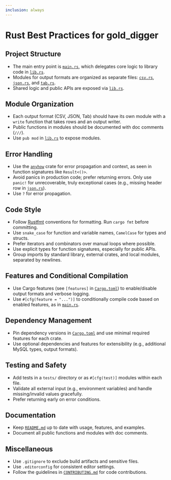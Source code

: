 ```yaml
---
inclusion: always
---
```


# Rust Best Practices for gold_digger

## Project Structure

- The main entry point is [`main.rs`](mdc:src/main.rs), which delegates core logic to library code in [`lib.rs`](mdc:src/lib.rs).
- Modules for output formats are organized as separate files: [`csv.rs`](mdc:src/csv.rs), [`json.rs`](mdc:src/json.rs), and [`tab.rs`](mdc:src/tab.rs).
- Shared logic and public APIs are exposed via [`lib.rs`](mdc:src/lib.rs).

## Module Organization

- Each output format (CSV, JSON, Tab) should have its own module with a `write` function that takes rows and an output writer.
- Public functions in modules should be documented with doc comments (`///`).
- Use `pub mod` in [`lib.rs`](mdc:src/lib.rs) to expose modules.

## Error Handling

- Use the [`anyhow`](https://docs.rs/anyhow) crate for error propagation and context, as seen in function signatures like `Result<()>`.
- Avoid panics in production code; prefer returning errors. Only use `panic!` for unrecoverable, truly exceptional cases (e.g., missing header row in [`json.rs`](mdc:src/json.rs)).
- Use `?` for error propagation.

## Code Style

- Follow [Rustfmt](https://github.com/rust-lang/rustfmt) conventions for formatting. Run `cargo fmt` before committing.
- Use `snake_case` for function and variable names, `CamelCase` for types and structs.
- Prefer iterators and combinators over manual loops where possible.
- Use explicit types for function signatures, especially for public APIs.
- Group imports by standard library, external crates, and local modules, separated by newlines.

## Features and Conditional Compilation

- Use Cargo features (see `[features]` in [`Cargo.toml`](mdc:Cargo.toml)) to enable/disable output formats and verbose logging.
- Use `#[cfg(feature = "...")]` to conditionally compile code based on enabled features, as in [`main.rs`](mdc:src/main.rs).

## Dependency Management

- Pin dependency versions in [`Cargo.toml`](mdc:Cargo.toml) and use minimal required features for each crate.
- Use optional dependencies and features for extensibility (e.g., additional MySQL types, output formats).

## Testing and Safety

- Add tests in a `tests/` directory or as `#[cfg(test)]` modules within each file.
- Validate all external input (e.g., environment variables) and handle missing/invalid values gracefully.
- Prefer returning early on error conditions.

## Documentation

- Keep [`README.md`](mdc:README.md) up to date with usage, features, and examples.
- Document all public functions and modules with doc comments.

## Miscellaneous

- Use `.gitignore` to exclude build artifacts and sensitive files.
- Use `.editorconfig` for consistent editor settings.
- Follow the guidelines in [`CONTRIBUTING.md`](mdc:CONTRIBUTING.md) for code contributions.
